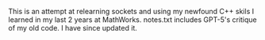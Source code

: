 This is an attempt at relearning sockets and using my newfound C++ skils I learned in my last 2 years at MathWorks. notes.txt includes GPT-5's critique of my old code. I have since updated it.
